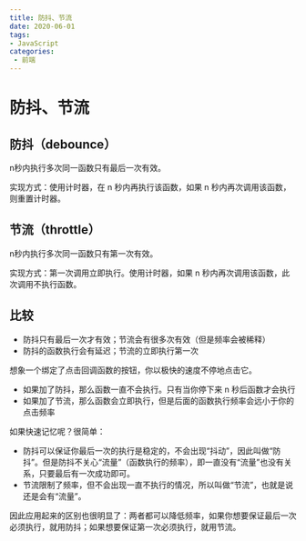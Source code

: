 ```yaml
---
title: 防抖、节流
date: 2020-06-01
tags:
- JavaScript
categories: 
 - 前端
---
```

# 防抖、节流

## 防抖（debounce）

n秒内执行多次同一函数只有最后一次有效。

实现方式：使用计时器，在 n 秒内再执行该函数，如果 n 秒内再次调用该函数，则重置计时器。

## 节流（throttle）

n秒内执行多次同一函数只有第一次有效。

实现方式：第一次调用立即执行。使用计时器，如果 n 秒内再次调用该函数，此次调用不执行函数。

## 比较

- 防抖只有最后一次才有效；节流会有很多次有效（但是频率会被稀释）
- 防抖的函数执行会有延迟；节流的立即执行第一次

想象一个绑定了点击回调函数的按钮，你以极快的速度不停地点击它。

- 如果加了防抖，那么函数一直不会执行。只有当你停下来 n 秒后函数才会执行
- 如果加了节流，那么函数会立即执行，但是后面的函数执行频率会远小于你的点击频率

如果快速记忆呢？很简单：

- 防抖可以保证你最后一次的执行是稳定的，不会出现“抖动”，因此叫做“防抖”。但是防抖不关心“流量”（函数执行的频率），即一直没有“流量”也没有关系，只要最后有一次成功即可。
- 节流限制了频率，但不会出现一直不执行的情况，所以叫做“节流”，也就是说还是会有“流量”。

因此应用起来的区别也很明显了：两者都可以降低频率，如果你想要保证最后一次必须执行，就用防抖；如果想要保证第一次必须执行，就用节流。